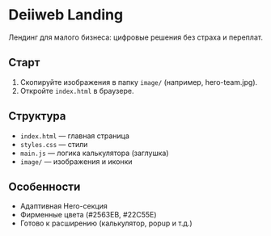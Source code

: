 # Deiiweb Landing

Лендинг для малого бизнеса: цифровые решения без страха и переплат.

## Старт
1. Скопируйте изображения в папку `image/` (например, hero-team.jpg).
2. Откройте `index.html` в браузере.

## Структура
- `index.html` — главная страница
- `styles.css` — стили
- `main.js` — логика калькулятора (заглушка)
- `image/` — изображения и иконки

## Особенности
- Адаптивная Hero-секция
- Фирменные цвета (#2563EB, #22C55E)
- Готово к расширению (калькулятор, popup и т.д.) 